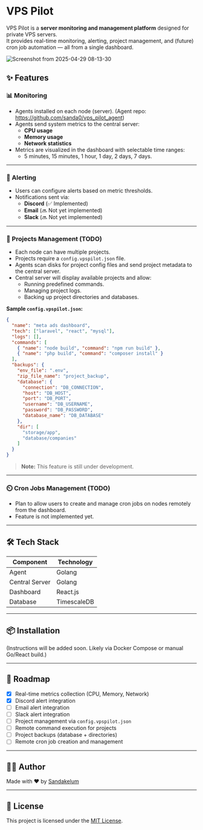 # VPS Pilot

VPS Pilot is a **server monitoring and management platform** designed for private VPS servers.  
It provides real-time monitoring, alerting, project management, and (future) cron job automation — all from a single dashboard.

![Screenshot from 2025-04-29 08-13-30](https://github.com/user-attachments/assets/fff1c368-9c8e-4bb6-9720-f9a7f46a2910)



## ✨ Features

### 📊 Monitoring
- Agents installed on each node (server). (Agent repo: https://github.com/sanda0/vps_pilot_agent)
- Agents send system metrics to the central server:
  - **CPU usage**
  - **Memory usage**
  - **Network statistics**
- Metrics are visualized in the dashboard with selectable time ranges:
  - 5 minutes, 15 minutes, 1 hour, 1 day, 2 days, 7 days.
---

### 🚨 Alerting
- Users can configure alerts based on metric thresholds.
- Notifications sent via:
  - **Discord** (✅ Implemented)
  - **Email** (🔜 Not yet implemented)
  - **Slack** (🔜 Not yet implemented)

---

### 🚀 Projects Management (TODO)
- Each node can have multiple projects.
- Projects require a `config.vpspilot.json` file.
- Agents scan disks for project config files and send project metadata to the central server.
- Central server will display available projects and allow:
  - Running predefined commands.
  - Managing project logs.
  - Backing up project directories and databases.

**Sample `config.vpspilot.json`:**
```json
{
  "name": "meta ads dashboard",
  "tech": ["laravel", "react", "mysql"],
  "logs": [],
  "commands": [
    { "name": "node build", "command": "npm run build" },
    { "name": "php build", "command": "composer install" }
  ],
  "backups": {
    "env_file": ".env",
    "zip_file_name": "project_backup",
    "database": {
      "connection": "DB_CONNECTION",
      "host": "DB_HOST",
      "port": "DB_PORT",
      "username": "DB_USERNAME",
      "password": "DB_PASSWORD",
      "database_name": "DB_DATABASE"
    },
    "dir": [
      "storage/app",
      "database/companies"
    ]
  }
}
```
> **Note:** This feature is still under development.

---

### ⏲️ Cron Jobs Management (TODO)
- Plan to allow users to create and manage cron jobs on nodes remotely from the dashboard.
- Feature is not implemented yet.

---

## 🛠️ Tech Stack

| Component        | Technology |
|------------------|------------|
| Agent            | Golang     |
| Central Server   | Golang     |
| Dashboard        | React.js   |
| Database         | TimescaleDB |

---

## 📦 Installation

(Instructions will be added soon. Likely via Docker Compose or manual Go/React build.)

---

## 📅 Roadmap

- [x] Real-time metrics collection (CPU, Memory, Network)
- [x] Discord alert integration
- [ ] Email alert integration
- [ ] Slack alert integration
- [ ] Project management via `config.vpspilot.json`
- [ ] Remote command execution for projects
- [ ] Project backups (database + directories)
- [ ] Remote cron job creation and management

---

## 🧑‍💻 Author

Made with ❤️ by [Sandakelum](https://github.com/sanda0)

---

## 📜 License

This project is licensed under the [MIT License](LICENSE).

